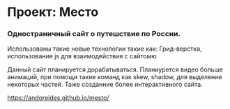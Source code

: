 # Проект: Место

### Одностраничный сайт о путешствие по России.

Использованы такие новые технологии такие как: Грид-верстка, использование js для взаимодействия с сайтомю

Данный сайт планируется дорабатываться. Планиурется видео больше анимаций, при помощи такие команд как skew, shadow, для выделения некоторых частей. Таже созданние более интерактивного сайта.

https://andoreides.github.io/mesto/